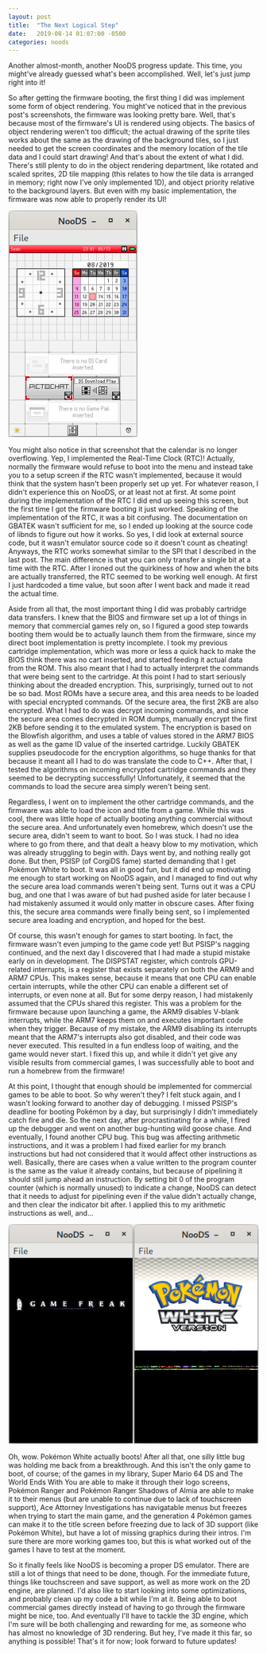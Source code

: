 ```yaml
---
layout: post
title:  "The Next Logical Step"
date:   2019-08-14 01:07:00 -0500
categories: noods
---
```


Another almost-month, another NooDS progress update. This time, you might've already guessed what's been accomplished. Well, let's just jump right into it!

So after getting the firmware booting, the first thing I did was implement some form of object rendering. You might've noticed that in the previous post's screenshots, the firmware was looking pretty bare. Well, that's because most of the firmware's UI is rendered using objects. The basics of object rendering weren't too difficult; the actual drawing of the sprite tiles works about the same as the drawing of the background tiles, so I just needed to get the screen coordinates and the memory location of the tile data and I could start drawing! And that's about the extent of what I did. There's still plenty to do in the object rendering department, like rotated and scaled sprites, 2D tile mapping (this relates to how the tile data is arranged in memory; right now I've only implemented 1D), and object priority relative to the background layers. But even with my basic implementation, the firmware was now able to properly render its UI!

![Firmware looking better](/images/blog/2019-08-14/1.png)

You might also notice in that screenshot that the calendar is no longer overflowing. Yep, I implemented the Real-Time Clock (RTC)! Actually, normally the firmware would refuse to boot into the menu and instead take you to a setup screen if the RTC wasn't implemented, because it would think that the system hasn't been properly set up yet. For whatever reason, I didn't experience this on NooDS, or at least not at first. At some point during the implementation of the RTC I did end up seeing this screen, but the first time I got the firmware booting it just worked. Speaking of the implementation of the RTC, it was a bit confusing. The documentation on GBATEK wasn't sufficient for me, so I ended up looking at the source code of libnds to figure out how it works. So yes, I did look at external source code, but it wasn't emulator source code so it doesn't count as cheating! Anyways, the RTC works somewhat similar to the SPI that I described in the last post. The main difference is that you can only transfer a single bit at a time with the RTC. After I ironed out the quirkiness of how and when the bits are actually transferred, the RTC seemed to be working well enough. At first I just hardcoded a time value, but soon after I went back and made it read the actual time.

Aside from all that, the most important thing I did was probably cartridge data transfers. I knew that the BIOS and firmware set up a lot of things in memory that commercial games rely on, so I figured a good step towards booting them would be to actually launch them from the firmware, since my direct boot implementation is pretty incomplete. I took my previous cartridge implementation, which was more or less a quick hack to make the BIOS think there was no cart inserted, and started feeding it actual data from the ROM. This also meant that I had to actually interpret the commands that were being sent to the cartridge. At this point I had to start seriously thinking about the dreaded encryption. This, surprisingly, turned out to not be so bad. Most ROMs have a secure area, and this area needs to be loaded with special encrypted commands. Of the secure area, the first 2KB are also encrypted. What I had to do was decrypt incoming commands, and since the secure area comes decrypted in ROM dumps, manually encrypt the first 2KB before sending it to the emulated system. The encryption is based on the Blowfish algorithm, and uses a table of values stored in the ARM7 BIOS as well as the game ID value of the inserted cartridge. Luckily GBATEK supplies pseudocode for the encryption algorithms, so huge thanks for that because it meant all I had to do was translate the code to C++. After that, I tested the algorithms on incoming encrypted cartridge commands and they seemed to be decrypting successfully! Unfortunately, it seemed that the commands to load the secure area simply weren't being sent.

Regardless, I went on to implement the other cartridge commands, and the firmware was able to load the icon and title from a game. While this was cool, there was little hope of actually booting anything commercial without the secure area. And unfortunately even homebrew, which doesn't use the secure area, didn't seem to want to boot. So I was stuck. I had no idea where to go from there, and that dealt a heavy blow to my motivation, which was already struggling to begin with. Days went by, and nothing really got done. But then, PSISP (of CorgiDS fame) started demanding that I get Pokémon White to boot. It was all in good fun, but it did end up motivating me enough to start working on NooDS again, and I managed to find out why the secure area load commands weren't being sent. Turns out it was a CPU bug, and one that I was aware of but had pushed aside for later because I had mistakenly assumed it would only matter in obscure cases. After fixing this, the secure area commands were finally being sent, so I implemented secure area loading and encryption, and hoped for the best.

Of course, this wasn't enough for games to start booting. In fact, the firmware wasn't even jumping to the game code yet! But PSISP's nagging continued, and the next day I discovered that I had made a stupid mistake early on in development. The DISPSTAT register, which controls GPU-related interrupts, is a register that exists separately on both the ARM9 and ARM7 CPUs. This makes sense, because it means that one CPU can enable certain interrupts, while the other CPU can enable a different set of interrupts, or even none at all. But for some derpy reason, I had mistakenly assumed that the CPUs shared this register. This was a problem for the firmware because upon launching a game, the ARM9 disables V-blank interrupts, while the ARM7 keeps them on and executes important code when they trigger. Because of my mistake, the ARM9 disabling its interrupts meant that the ARM7's interrupts also got disabled, and their code was never executed. This resulted in a fun endless loop of waiting, and the game would never start. I fixed this up, and while it didn't yet give any visible results from commercial games, I was successfully able to boot and run a homebrew from the firmware!

At this point, I thought that enough should be implemented for commercial games to be able to boot. So why weren't they? I felt stuck again, and I wasn't looking forward to another day of debugging. I missed PSISP's deadline for booting Pokémon by a day, but surprisingly I didn't immediately catch fire and die. So the next day, after procrastinating for a while, I fired up the debugger and went on another bug-hunting wild goose chase. And eventually, I found another CPU bug. This bug was affecting arithmetic instructions, and it was a problem I had fixed earlier for my branch instructions but had not considered that it would affect other instructions as well. Basically, there are cases when a value written to the program counter is the same as the value it already contains, but because of pipelining it should still jump ahead an instruction. By setting bit 0 of the program counter (which is normally unused) to indicate a change, NooDS can detect that it needs to adjust for pipelining even if the value didn't actually change, and then clear the indicator bit after. I applied this to my arithmetic instructions as well, and...

![Pokémon White](/images/blog/2019-08-14/2.png)

Oh, wow. Pokémon White actually boots! After all that, one silly little bug was holding me back from a breakthrough. And this isn't the only game to boot, of course; of the games in my library, Super Mario 64 DS and The World Ends With You are able to make it through their logo screens, Pokémon Ranger and Pokémon Ranger Shadows of Almia are able to make it to their menus (but are unable to continue due to lack of touchscreen support), Ace Attorney Investigations has navigatable menus but freezes when trying to start the main game, and the generation 4 Pokémon games can make it to the title screen before freezing due to lack of 3D support (like Pokémon White), but have a lot of missing graphics during their intros. I'm sure there are more working games too, but this is what worked out of the games I have to test at the moment.

So it finally feels like NooDS is becoming a proper DS emulator. There are still a lot of things that need to be done, though. For the immediate future, things like touchscreen and save support, as well as more work on the 2D engine, are planned. I'd also like to start looking into some optimizations, and probably clean up my code a bit while I'm at it. Being able to boot commercial games directly instead of having to go through the firmware might be nice, too. And eventually I'll have to tackle the 3D engine, which I'm sure will be both challenging and rewarding for me, as someone who has almost no knowledge of 3D rendering. But hey, I've made it this far, so anything is possible! That's it for now; look forward to future updates!
